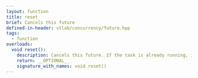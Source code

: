 ```yaml
---
layout: function
title: reset
brief: Cancels this future
defined-in-header: stlab/concurrency/future.hpp 
tags:
  - function
overloads:
  void reset():
    description: Cancels this future. If the task is already running, its result will be abandoned and no subsequent continuation will be started.
    return: __OPTIONAL__
    signature_with_names: void reset()
---
```

